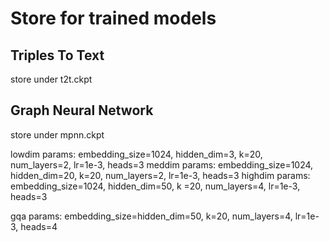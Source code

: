 # Store for trained models
## Triples To Text
store under t2t.ckpt
## Graph Neural Network
store under mpnn.ckpt

lowdim params: embedding_size=1024, hidden_dim=3, k=20, num_layers=2, lr=1e-3, heads=3
meddim params: embedding_size=1024, hidden_dim=20, k=20, num_layers=2, lr=1e-3, heads=3
highdim params: embedding_size=1024, hidden_dim=50, k =20, num_layers=4, lr=1e-3, heads=3

gqa params: embedding_size=hidden_dim=50, k=20, num_layers=4, lr=1e-3, heads=4